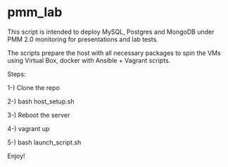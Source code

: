 # pmm_lab

This script is intended to deploy MySQL, Postgres and MongoDB under PMM 2.0 monitoring for presentations and lab tests.

The scripts prepare the host with all necessary packages to spin the VMs using Virtual Box, docker with Ansible + Vagrant scripts.

Steps:

1-) Clone the repo

2-) bash host_setup.sh

3-) Reboot the server

4-) vagrant up

5-) bash launch_script.sh

Enjoy!
